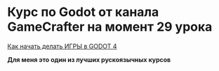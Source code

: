 # Курс по Godot от канала GameCrafter на момент 29 урока

[Как начать делать ИГРЫ в GODOT 4](https://youtu.be/z23MQ2xad30?si=yQlZqb9UIZUN-K3S)


**Для меня это один из лучших рускоязычных курсов**
